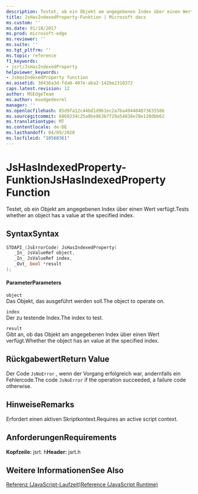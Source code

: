 ```yaml
---
description: Testet, ob ein Objekt am angegebenen Index über einen Wert verfügt.
title: JsHasIndexedProperty-Funktion | Microsoft docs
ms.custom: ''
ms.date: 01/18/2017
ms.prod: microsoft-edge
ms.reviewer: ''
ms.suite: ''
ms.tgt_pltfrm: ''
ms.topic: reference
f1_keywords:
- jsrt/JsHasIndexedProperty
helpviewer_keywords:
- JsHasIndexedProperty function
ms.assetid: 30436a3d-fda0-407e-aba2-142be2310372
caps.latest.revision: 12
author: MSEdgeTeam
ms.author: msedgedevrel
manager: ''
ms.openlocfilehash: 85d9fa12c44bd1d961ec2a7ba494484873635586
ms.sourcegitcommit: 6860234c25a8be863b7f29a54838e78e120dbb62
ms.translationtype: MT
ms.contentlocale: de-DE
ms.lasthandoff: 04/09/2020
ms.locfileid: "10568361"
---
```

# <span data-ttu-id="3748a-103">JsHasIndexedProperty-Funktion</span><span class="sxs-lookup"><span data-stu-id="3748a-103">JsHasIndexedProperty Function</span></span>
<span data-ttu-id="3748a-104">Testet, ob ein Objekt am angegebenen Index über einen Wert verfügt.</span><span class="sxs-lookup"><span data-stu-id="3748a-104">Tests whether an object has a value at the specified index.</span></span>  
  
## <span data-ttu-id="3748a-105">Syntax</span><span class="sxs-lookup"><span data-stu-id="3748a-105">Syntax</span></span>  
  
```cpp  
STDAPI_(JsErrorCode) JsHasIndexedProperty(  
   _In_ JsValueRef object,  
   _In_ JsValueRef index,  
   _Out_ bool *result  
);  
```  
  
#### <span data-ttu-id="3748a-106">Parameter</span><span class="sxs-lookup"><span data-stu-id="3748a-106">Parameters</span></span>  
 `object`  
 <span data-ttu-id="3748a-107">Das Objekt, das ausgeführt werden soll.</span><span class="sxs-lookup"><span data-stu-id="3748a-107">The object to operate on.</span></span>  
  
 `index`  
 <span data-ttu-id="3748a-108">Der zu testende Index.</span><span class="sxs-lookup"><span data-stu-id="3748a-108">The index to test.</span></span>  
  
 `result`  
 <span data-ttu-id="3748a-109">Gibt an, ob das Objekt am angegebenen Index über einen Wert verfügt.</span><span class="sxs-lookup"><span data-stu-id="3748a-109">Whether the object has an value at the specified index.</span></span>  
  
## <span data-ttu-id="3748a-110">Rückgabewert</span><span class="sxs-lookup"><span data-stu-id="3748a-110">Return Value</span></span>  
 <span data-ttu-id="3748a-111">Der Code `JsNoError` , wenn der Vorgang erfolgreich war, andernfalls ein Fehlercode.</span><span class="sxs-lookup"><span data-stu-id="3748a-111">The code `JsNoError` if the operation succeeded, a failure code otherwise.</span></span>  
  
## <span data-ttu-id="3748a-112">Hinweise</span><span class="sxs-lookup"><span data-stu-id="3748a-112">Remarks</span></span>  
 <span data-ttu-id="3748a-113">Erfordert einen aktiven Skriptkontext.</span><span class="sxs-lookup"><span data-stu-id="3748a-113">Requires an active script context.</span></span>  
  
## <span data-ttu-id="3748a-114">Anforderungen</span><span class="sxs-lookup"><span data-stu-id="3748a-114">Requirements</span></span>  
 <span data-ttu-id="3748a-115">**Kopfzeile:** jsrt. h</span><span class="sxs-lookup"><span data-stu-id="3748a-115">**Header:** jsrt.h</span></span>  
  
## <span data-ttu-id="3748a-116">Weitere Informationen</span><span class="sxs-lookup"><span data-stu-id="3748a-116">See Also</span></span>  
 [<span data-ttu-id="3748a-117">Referenz (JavaScript-Laufzeit)</span><span class="sxs-lookup"><span data-stu-id="3748a-117">Reference (JavaScript Runtime)</span></span>](../chakra-hosting/reference-javascript-runtime.md)